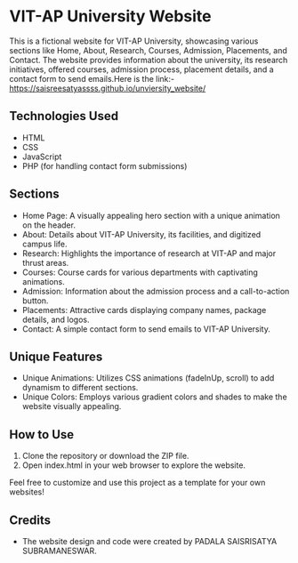 # VIT-AP University Website

This is a fictional website for VIT-AP University, showcasing various sections like Home, About, Research, Courses, Admission, Placements, and Contact. The website provides information about the university, its research initiatives, offered courses, admission process, placement details, and a contact form to send emails.Here is the link:-https://saisreesatyassss.github.io/unviersity_website/

## Technologies Used

- HTML
- CSS
- JavaScript
- PHP (for handling contact form submissions)

## Sections

- Home Page: A visually appealing hero section with a unique animation on the header.
- About: Details about VIT-AP University, its facilities, and digitized campus life.
- Research: Highlights the importance of research at VIT-AP and major thrust areas.
- Courses: Course cards for various departments with captivating animations.
- Admission: Information about the admission process and a call-to-action button.
- Placements: Attractive cards displaying company names, package details, and logos.
- Contact: A simple contact form to send emails to VIT-AP University.

## Unique Features

- Unique Animations: Utilizes CSS animations (fadeInUp, scroll) to add dynamism to different sections.
- Unique Colors: Employs various gradient colors and shades to make the website visually appealing.

## How to Use

1. Clone the repository or download the ZIP file.
2. Open index.html in your web browser to explore the website.

Feel free to customize and use this project as a template for your own websites!

## Credits

- The website design and code were created by PADALA SAISRISATYA SUBRAMANESWAR.
